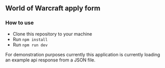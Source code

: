 ## World of Warcraft apply form

### How to use
- Clone this repository to your machine
- Run `npm install`
- Run `npm run dev`

For demonstration purposes currently this application is currently loading an example api response from a JSON file.
